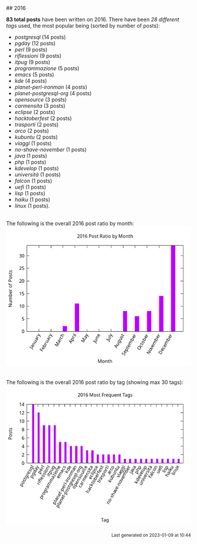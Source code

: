 <a name="2016" />
## 2016 

**83 total posts** have been written on 2016.
There have been *28 different tags* used, the most
popular being (sorted by number of posts):
 
- *postgresql* (14 posts)  
- *pgday* (12 posts)  
- *perl* (9 posts)  
- *riflessioni* (9 posts)  
- *itpug* (9 posts)  
- *programmazione* (5 posts)  
- *emacs* (5 posts)  
- *kde* (4 posts)  
- *planet-perl-ironman* (4 posts)  
- *planet-postgresql-org* (4 posts)  
- *opensource* (3 posts)  
- *carmensita* (3 posts)  
- *eclipse* (2 posts)  
- *hacktoberfest* (2 posts)  
- *trasporti* (2 posts)  
- *arco* (2 posts)  
- *kubuntu* (2 posts)  
- *viaggi* (1 posts)  
- *no-shave-november* (1 posts)  
- *java* (1 posts)  
- *php* (1 posts)  
- *kdevelop* (1 posts)  
- *università* (1 posts)  
- *falcon* (1 posts)  
- *uefi* (1 posts)  
- *lisp* (1 posts)  
- *haiku* (1 posts)  
- *linux* (1 posts).<br/>
<br/>
The following is the overall 2016 post ratio by month:
<br/>
    <center>
      <img src="/images/stats/2016-months.png" alt="2016 post ratio per month" />
    </center>
<br/>

<br/>
The following is the overall 2016 post ratio by tag (showing max 30 tags):
<br/>
  <center>
    <img src="/images/stats/2016-tags.png" alt="2016 post ratio per tag" />
  </center>
<br/>

<div align="right">
<small>
Last generated on 2023-01-09 at 10:44
</small>
</div>

<br/>
